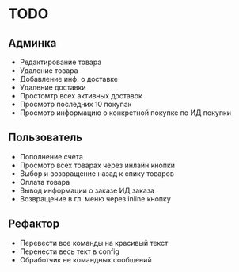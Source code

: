 # TODO

## Админка
- Редактирование товара
- Удаление товара
- Добавление инф. о доставке
- Удаление доставки
- Простомтр всех активных доставок 
- Просмотр последних 10 покупак
- Просмотр информацию о конкретной покупке по ИД покупки

## Пользователь
- Пополнение счета
- Просмотр всех товарах через инлайн кнопки
- Выбор и возвращение назад к спику товаров
- Оплата товара
- Вывод информации о заказе ИД заказа
- Возвращение в гл. меню через inline кнопку

## Рефактор
- Перевести все команды на красивый текст
- Перенести весь тект в config
- Обработчик не командных сообщений